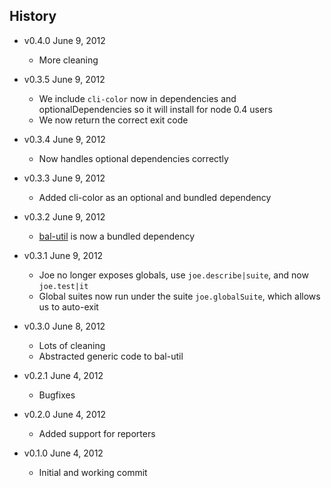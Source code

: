 ## History

- v0.4.0 June 9, 2012
	- More cleaning

- v0.3.5 June 9, 2012
	- We include `cli-color` now in dependencies and optionalDependencies so it will install for node 0.4 users
	- We now return the correct exit code

- v0.3.4 June 9, 2012
	- Now handles optional dependencies correctly

- v0.3.3 June 9, 2012
	- Added cli-color as an optional and bundled dependency

- v0.3.2 June 9, 2012
	- [bal-util](https://github.com/balupton/bal-util) is now a bundled dependency

- v0.3.1 June 9, 2012
	- Joe no longer exposes globals, use `joe.describe|suite`, and now `joe.test|it`
	- Global suites now run under the suite `joe.globalSuite`, which allows us to auto-exit

- v0.3.0 June 8, 2012
	- Lots of cleaning
	- Abstracted generic code to bal-util

- v0.2.1 June 4, 2012
	- Bugfixes

- v0.2.0 June 4, 2012
	- Added support for reporters

- v0.1.0 June 4, 2012
	- Initial and working commit